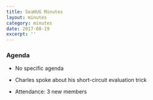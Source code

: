 ```yaml
---
title: SeaHUG Minutes
layout: minutes
category: minutes
date: 2017-08-19
excerpt: ''
---
```


### Agenda

* No specific agenda
* Charles spoke about his short-circuit evaluation trick

* Attendance: 3 new members
